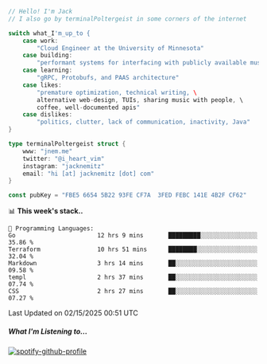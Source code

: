 ```go
// Hello! I'm Jack
// I also go by terminalPoltergeist in some corners of the internet

switch what_I'm_up_to {
    case work:
        "Cloud Engineer at the University of Minnesota"
    case building:
        "performant systems for interfacing with publicly available music datasets"
    case learning:
        "gRPC, Protobufs, and PAAS architecture"
    case likes:
        "premature optimization, technical writing, \
        alternative web-design, TUIs, sharing music with people, \
        coffee, well-documented apis"
    case dislikes:
        "politics, clutter, lack of communication, inactivity, Java"
}

type terminalPoltergeist struct {
    www: "jnem.me"
    twitter: "@i_heart_vim"
    instagram: "jacknemitz"
    email: "hi [at] jacknemitz [dot] com"
}

const pubKey = "FBE5 6654 5B22 93FE CF7A  3FED FEBC 141E 4B2F CF62"
```

<!--START_SECTION:waka-->
📊 **This week's stack..** 

```text
💬 Programming Languages: 
Go                       12 hrs 9 mins       █████████░░░░░░░░░░░░░░░░   35.86 % 
Terraform                10 hrs 51 mins      ████████░░░░░░░░░░░░░░░░░   32.04 % 
Markdown                 3 hrs 14 mins       ██░░░░░░░░░░░░░░░░░░░░░░░   09.58 % 
templ                    2 hrs 37 mins       ██░░░░░░░░░░░░░░░░░░░░░░░   07.74 % 
CSS                      2 hrs 27 mins       ██░░░░░░░░░░░░░░░░░░░░░░░   07.27 % 
```


 Last Updated on 02/15/2025 00:51 UTC
<!--END_SECTION:waka-->

##### What I'm Listening to...

[![spotify-github-profile](https://jnem.me/listening-item?maxAge=2592000)](https://jnem.me/listening)

